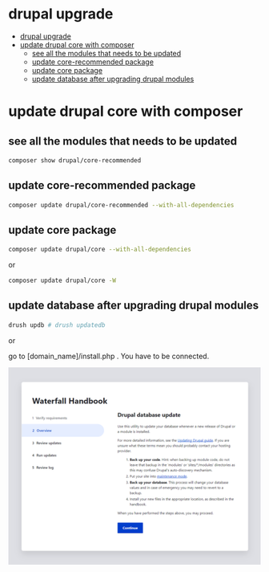 # drupal upgrade

- [drupal upgrade](#drupal-upgrade)
- [update drupal core with composer](#update-drupal-core-with-composer)
  - [see all the modules that needs to be updated](#see-all-the-modules-that-needs-to-be-updated)
  - [update core-recommended package](#update-core-recommended-package)
  - [update core package](#update-core-package)
  - [update database after upgrading drupal modules](#update-database-after-upgrading-drupal-modules)


# update drupal core with composer

## see all the modules that needs to be updated

```sh
composer show drupal/core-recommended
```

## update core-recommended package

```sh
composer update drupal/core-recommended --with-all-dependencies
```

## update core package

```sh
composer update drupal/core --with-all-dependencies
```

or

 ```sh
composer update drupal/core -W
```

## update database after upgrading drupal modules

```sh
drush updb # drush updatedb
```

or

go to  [domain_name]/install.php . You have to be connected.

![image](../img/drupal/drupal_database_update.png)